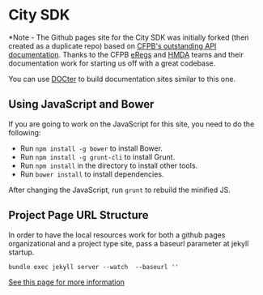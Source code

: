 City SDK
====================

*Note - The Github pages site for the City SDK was initially forked (then created as a duplicate repo) based on [CFPB's outstanding API documentation](https://github.com/cfpb/api).  Thanks to the CFPB [eRegs](https://github.com/cfpb/regulations-core) and [HMDA](https://github.com/cfpb/api) teams and their documentation work for starting us off with a great codebase.

You can use [DOCter](https://github.com/cfpb/DOCter) to build documentation sites similar to this one.

## Using JavaScript and Bower

If you are going to work on the JavaScript for this site, you need to do the following:

* Run `npm install -g bower` to install Bower.
* Run `npm install -g grunt-cli` to install Grunt.
* Run `npm install` in the directory to install other tools.
* Run `bower install` to install dependencies.

After changing the JavaScript, run `grunt` to rebuild the minified JS.

## Project Page URL Structure
In order to have the local resources work for both a github pages organizational and a project type site, pass a baseurl parameter at jekyll startup.

```
bundle exec jekyll server --watch  --baseurl ''
```

[See this page for more information](http://jekyllrb.com/docs/github-pages/#project-page-url-structure)
